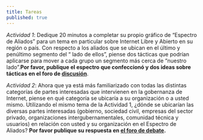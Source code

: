 ```yaml
---
title: Tareas
published: true
---
```


*Actividad 1*: Dedique 20 minutos a completar su propio gráfico de “Espectro de Aliados” para un tema en particular sobre Internet Libre y Abierto en su región o país. Con respecto a los aliados que se ubican en el último y penúltimo segmento del “ lado de ellos”, piense dos tácticas que podrían aplicarse para mover a cada grupo un segmento más cerca de “nuestro lado”.**Por favor, publique el espectro que confeccionó y dos ideas sobre tácticas en el foro de <a href="http://discourse.p2pu.org/c/internet-abierto" target="_blank">discusión</a>**.

*Actividad 2*: Ahora que ya está más familiarizado con todas las distintas categorías de partes interesadas que intervienen en la gobernanza de Internet, piense en qué categoría se ubicaría a su organización o a usted mismo. Utilizando el mismo tema de la Actividad 1, ¿dónde se ubicarían las diversas partes interesadas (gobierno, sociedad civil, empresas del sector privado, organizaciones intergubernamentales, comunidad técnica y usuarios) en relación con usted y su organización en el Espectro de Aliados? **Por favor publique su respuesta en <a href="http://discourse.p2pu.org/c/internet-abierto" target="_blank">el foro de debate</a>.**

